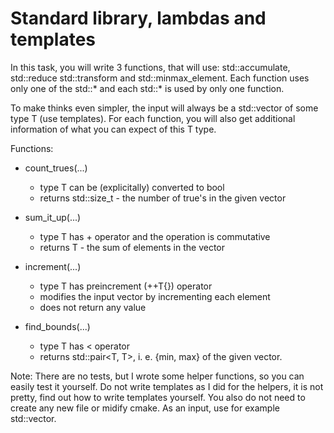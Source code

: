 # Standard library, lambdas and templates

In this task, you will write 3 functions, that will use: std::accumulate, std::reduce std::transform and std::minmax_element. Each function uses only one of the std::* and each std::* is used by only one function.

To make thinks even simpler, the input will always be a std::vector of some type T (use templates). For each function, you will also get additional information of what you can expect of this T type.

Functions:
- count_trues(...)
    - type T can be (explicitally) converted to bool
    - returns std::size_t - the number of true's in the given vector

- sum_it_up(...)
    - type T has + operator and the operation is commutative
    - returns T - the sum of elements in the vector

- increment(...)
    - type T has preincrement (++T{}) operator
    - modifies the input vector by incrementing each element
    - does not return any value

- find_bounds(...)
    - type T has < operator
    - returns std::pair<T, T>, i. e. {min, max} of the given vector.



Note: There are no tests, but I wrote some helper functions, so you can easily test it yourself. Do not write templates as I did for the helpers, it is not pretty, find out how to write templates yourself. You also do not need to create any new file or midify cmake. As an input, use for example std::vector<int>. 
